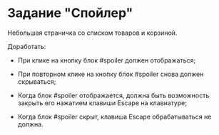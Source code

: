 # Задание "Спойлер"

Небольшая страничка со списком товаров и корзиной.

Доработать:

* При клике на кнопку блок #spoiler должен отображаться;

* При повторном клике на кнопку блок #spoiler снова должен скрываться;

* Когда блок #spoiler отображается, должна быть возможность закрыть его нажатием клавиши Escapе на клавиатуре;

* Когда блок #spoiler скрыт, клавиша Escapе обрабатываться не должна.
